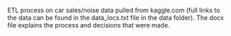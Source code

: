 ETL process on car sales/noise data pulled from kaggle.com (full links to the data can be found in the data_locs.txt file in the data folder). The docx file explains the process and decisions that were made.
